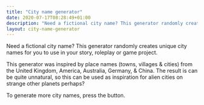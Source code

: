 ```yaml
---
title: "City name generator"
date: 2020-07-17T08:28:49+01:00
description: "Need a fictional city name? This generator randomly creates unique city names."
layout: city-name-generator
---
```


Need a fictional city name? This generator randomly creates unique city names for you to use in your story, roleplay or game project.

This generator was inspired by place names (towns, villages & cities) from the United Kingdom, America, Australia, Germany, & China. The result is can be quite unnatural, so this can be used as inspiration for alien cities on strange other planets perhaps? 

To generate more city names, press the button.
